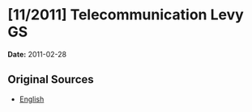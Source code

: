 # [11/2011] Telecommunication Levy GS

**Date:** 2011-02-28

## Original Sources

- [English](https://documents.gov.lk/view/bills/2011/2/11-2011_E.pdf)
